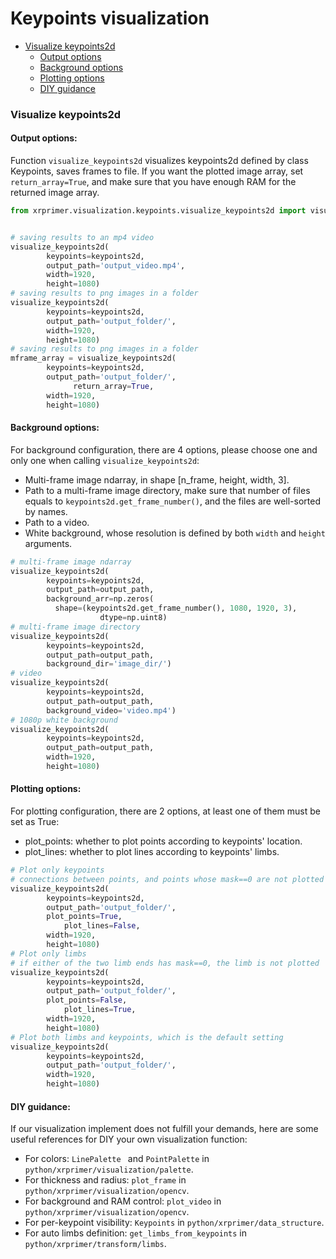 # Keypoints visualization

- [Visualize keypoints2d](#visualize-keypoints2d)
  - [Output options](#output-options)
  - [Background options](#background-options)
  - [Plotting options](#plotting-options)
  - [DIY guidance](#diy-guidance)

### Visualize keypoints2d

#### Output options:

Function `visualize_keypoints2d` visualizes keypoints2d defined by class Keypoints, saves frames to file. If you want the plotted image array, set `return_array=True`, and make sure that you have enough RAM for the returned image array.

```python
from xrprimer.visualization.keypoints.visualize_keypoints2d import visualize_keypoints2d


# saving results to an mp4 video
visualize_keypoints2d(
        keypoints=keypoints2d,
        output_path='output_video.mp4',
        width=1920,
        height=1080)
# saving results to png images in a folder
visualize_keypoints2d(
        keypoints=keypoints2d,
        output_path='output_folder/',
        width=1920,
        height=1080)
# saving results to png images in a folder
mframe_array = visualize_keypoints2d(
        keypoints=keypoints2d,
        output_path='output_folder/',
			  return_array=True,
        width=1920,
        height=1080)
```

#### Background options:

For background configuration, there are 4 options, please choose one and only one when calling `visualize_keypoints2d`:

- Multi-frame image ndarray, in shape [n_frame, height, width, 3].
- Path to a multi-frame image directory, make sure that number of files equals to `keypoints2d.get_frame_number()`, and the files are well-sorted by names.
- Path to a video.
- White background, whose resolution is defined by both `width`  and `height` arguments.

```python
# multi-frame image ndarray
visualize_keypoints2d(
        keypoints=keypoints2d,
        output_path=output_path,
        background_arr=np.zeros(
          shape=(keypoints2d.get_frame_number(), 1080, 1920, 3),
					dtype=np.uint8)
# multi-frame image directory
visualize_keypoints2d(
        keypoints=keypoints2d,
        output_path=output_path,
        background_dir='image_dir/')
# video
visualize_keypoints2d(
        keypoints=keypoints2d,
        output_path=output_path,
        background_video='video.mp4')
# 1080p white background
visualize_keypoints2d(
        keypoints=keypoints2d,
        output_path=output_path,
        width=1920,
        height=1080)
```

#### Plotting options:

For plotting configuration, there are 2 options, at least one of them must be set as True:

- plot_points: whether to plot points according to keypoints' location.
- plot_lines: whether to plot lines according to keypoints' limbs.

```python
# Plot only keypoints
# connections between points, and points whose mask==0 are not plotted
visualize_keypoints2d(
        keypoints=keypoints2d,
        output_path='output_folder/',
        plot_points=True,
    		plot_lines=False,
        width=1920,
        height=1080)
# Plot only limbs
# if either of the two limb ends has mask==0, the limb is not plotted
visualize_keypoints2d(
        keypoints=keypoints2d,
        output_path='output_folder/',
        plot_points=False,
    		plot_lines=True,
        width=1920,
        height=1080)
# Plot both limbs and keypoints, which is the default setting
visualize_keypoints2d(
        keypoints=keypoints2d,
        output_path='output_folder/',
        width=1920,
        height=1080)
```

#### DIY guidance:

If our visualization implement does not fulfill your demands, here are some useful references for DIY your own visualization function:

- For colors: `LinePalette ` and `PointPalette` in `python/xrprimer/visualization/palette`.
- For thickness and radius: `plot_frame` in `python/xrprimer/visualization/opencv`.
- For background and RAM control: `plot_video` in `python/xrprimer/visualization/opencv`.
- For per-keypoint visibility: `Keypoints` in `python/xrprimer/data_structure`.
- For auto limbs definition: `get_limbs_from_keypoints` in `python/xrprimer/transform/limbs`.
